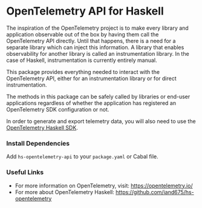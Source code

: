 # OpenTelemetry API for Haskell

The inspiration of the OpenTelemetry project is to make every library and application observable out of the box by having them call the OpenTelemetry API directly. Until that happens, there is a need for a separate library which can inject this information. A library that enables observability for another library is called an instrumentation library. In the case of Haskell, instrumentation is currently entirely manual.

This package provides everything needed to interact with the OpenTelemetry API, either for an instrumentation library or for direct instrumentation.

The methods in this package can be safely called by libraries or end-user applications regardless of
whether the application has registered an OpenTelemetry SDK configuration or not.

In order to generate and export telemetry data, you will also need to use the [OpenTelemetry Haskell SDK](https://github.com/iand675/hs-opentelemetry/blob/main/sdk/README.md).

### Install Dependencies

Add `hs-opentelemetry-api` to your `package.yaml` or Cabal file.

### Useful Links
- For more information on OpenTelemetry, visit: <https://opentelemetry.io/>
- For more about OpenTelemetry Haskell: <https://github.com/iand675/hs-opentelemetry>
